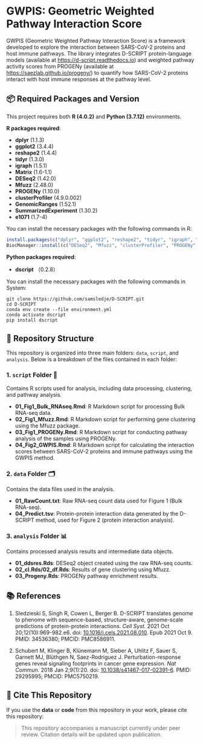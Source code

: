 # GWPIS: Geometric Weighted Pathway Interaction Score

GWPIS (Geometric Weighted Pathway Interaction Score) is a framework developed to explore the interaction between SARS-CoV-2 proteins and host immune pathways. The library integrates D-SCRIPT protein-language models (available at https://d-script.readthedocs.io) and weighted pathway activity scores from PROGENy (available at https://saezlab.github.io/progeny/) to quantify how SARS-CoV-2 proteins interact with host immune responses at the pathway level.

## 📦 Required Packages and Version

This project requires both **R (4.0.2)** and **Python (3.7.12)** environments.

**R packages required**:  
- **dplyr** (1.1.3)
- **ggplot2** (3.4.4)
- **reshape2** (1.4.4)
- **tidyr** (1.3.0)
- **igraph** (1.5.1)
- **Matrix** (1.6-1.1)
- **DESeq2** (1.42.0)
- **Mfuzz** (2.48.0)
- **PROGENy** (1.10.0)
- **clusterProfiler** (4.9.0.002)
- **GenomicRanges** (1.52.1)
- **SummarizedExperiment** (1.30.2)
- **e1071** (1.7-4)

You can install the necessary packages with the following commands in R:

```r
install.packages(c("dplyr", "ggplot2", "reshape2", "tidyr", "igraph", "Matrix", "e1071"))
BiocManager::install(c("DESeq2", "Mfuzz", "clusterProfiler", "PROGENy", "GenomicRanges", "SummarizedExperiment"))
```

**Python packages required**:  
- **dscript** （0.2.8）

You can install the necessary packages with the following commands in System:

```linux
git clone https://github.com/samsledje/D-SCRIPT.git
cd D-SCRIPT
conda env create --file environment.yml
conda activate dscript
pip install dscript
```

## 📂 Repository Structure

This repository is organized into three main folders: `data`, `script`, and `analysis`. Below is a breakdown of the files contained in each folder:

### 1. `script` Folder 📝

Contains R scripts used for analysis, including data processing, clustering, and pathway analysis.

- **01_Fig1_Bulk_RNAseq.Rmd**: R Markdown script for processing Bulk RNA-seq data.
- **02_Fig1_Mfuzz.Rmd**: R Markdown script for performing gene clustering using the Mfuzz package.
- **03_Fig1_PROGENy.Rmd**: R Markdown script for conducting pathway analysis of the samples using PROGENy.
- **04_Fig2_GWPIS.Rmd**: R Markdown script for calculating the interaction scores between SARS-CoV-2 proteins and immune pathways using the GWPIS method.

### 2. `data` Folder 🗂️

Contains the data files used in the analysis.

- **01_RawCount.txt**: Raw RNA-seq count data used for Figure 1 (Bulk RNA-seq).
- **04_Predict.tsv**: Protein-protein interaction data generated by the D-SCRIPT method, used for Figure 2 (protein interaction analysis).

### 3. `analysis` Folder 📊

Contains processed analysis results and intermediate data objects.

- **01_ddsres.Rds**: DESeq2 object created using the raw RNA-seq counts.
- **02_cl.Rds/02_df.Rds**: Results of gene clustering using Mfuzz.
- **03_Progeny.Rds**: PROGENy pathway enrichment results.

## 📚 References

1. Sledzieski S, Singh R, Cowen L, Berger B. D-SCRIPT translates genome to phenome with sequence-based, structure-aware, genome-scale predictions of protein-protein interactions. *Cell Syst.* 2021 Oct 20;12(10):969-982.e6. doi: [10.1016/j.cels.2021.08.010](https://doi.org/10.1016/j.cels.2021.08.010). Epub 2021 Oct 9. PMID: 34536380; PMCID: PMC8586911.

2. Schubert M, Klinger B, Klünemann M, Sieber A, Uhlitz F, Sauer S, Garnett MJ, Blüthgen N, Saez-Rodriguez J. Perturbation-response genes reveal signaling footprints in cancer gene expression. *Nat Commun.* 2018 Jan 2;9(1):20. doi: [10.1038/s41467-017-02391-6](https://doi.org/10.1038/s41467-017-02391-6). PMID: 29295995; PMCID: PMC5750219.

## 🔗 Cite This Repository

If you use the **data** or **code** from this repository in your work, please cite this repository:

> This repository accompanies a manuscript currently under peer review. Citation details will be updated upon publication.


